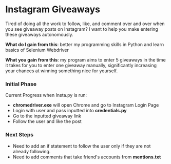 # Instagram Giveaways
Tired of doing all the work to follow, like, and comment over and over when you see giveaway posts on Instagram? I want to help you make entering these giveaways autonomously. 

**What do I gain from this**: better my programming skills in Python and learn basics of Selenium Webdriver

**What you gain from this**: my program aims to enter 5 giveaways in the time it takes for you to enter one giveaway manually, significantly increasing your chances at winning something nice for yourself.

### Initial Phase

Current Progress when Insta.py is run: 
* **chromedriver.exe** will open Chrome and go to Instagram Login Page
* Login with user and pass inputted into **credentials.py**
* Go to the inputted giveaway link
* Follow the user and like the post

### Next Steps

* Need to add an if statement to follow the user only if they are not already following.
* Need to add comments that take friend's accounts from **mentions.txt** 
